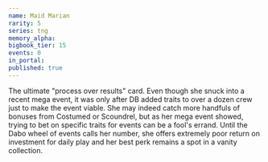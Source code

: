 ```yaml
---
name: Maid Marian
rarity: 5
series: tng
memory_alpha:
bigbook_tier: 15
events: 0
in_portal:
published: true
---
```


The ultimate "process over results" card. Even though she snuck into a recent mega event, it was only after DB added traits to over a dozen crew just to make the event viable. She may indeed catch more handfuls of bonuses from Costumed or Scoundrel, but as her mega event showed, trying to bet on specific traits for events can be a fool's errand. Until the Dabo wheel of events calls her number, she offers extremely poor return on investment for daily play and her best perk remains a spot in a vanity collection.
